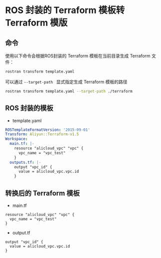 # ROS 封装的 Terraform 模板转 Terraform 模版
## 命令
使用以下命令会根据ROS封装的 Terraform 模板在当前目录生成 Terraform 文件：

```bash
rostran transform template.yaml
```

可以通过 `--target-path ` 显式指定生成 Terraform 模板的路径

```bash
rostran transform template.yaml --target-path ./terraform
```

## ROS 封装的模板
- template.yaml

```yaml
ROSTemplateFormatVersion: '2015-09-01'
Transform: Aliyun::Terraform-v1.5
Workspace:
  main.tf: |-
    resource "alicloud_vpc" "vpc" {
      vpc_name = "vpc_test"
    }
  outputs.tf: |-
    output "vpc_id" {
      value = alicloud_vpc.vpc.id
    }
```
## 转换后的 Terraform 模板
- main.tf

```hcl
resource "alicloud_vpc" "vpc" {
  vpc_name = "vpc_test"
}
```

- output.tf

```hcl
output "vpc_id" {
  value = alicloud_vpc.vpc.id
}
```